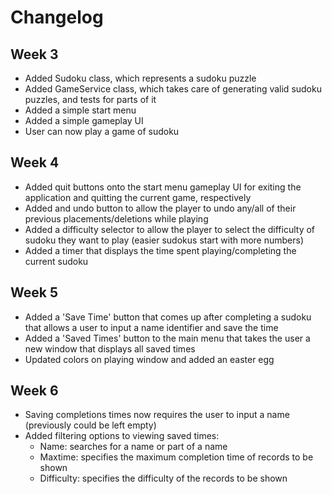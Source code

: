 # Changelog

## Week 3

- Added Sudoku class, which represents a sudoku puzzle
- Added GameService class, which takes care of generating valid sudoku puzzles, and tests for parts of it
- Added a simple start menu
- Added a simple gameplay UI
- User can now play a game of sudoku

## Week 4

- Added quit buttons onto the start menu gameplay UI for exiting the application and quitting the current game, respectively
- Added and undo button to allow the player to undo any/all of their previous placements/deletions while playing
- Added a difficulty selector to allow the player to select the difficulty of sudoku they want to play (easier sudokus start with more numbers)
- Added a timer that displays the time spent playing/completing the current sudoku

## Week 5

- Added a 'Save Time' button that comes up after completing a sudoku that allows a user to input a name identifier and save the time
- Added a 'Saved Times' button to the main menu that takes the user a new window that displays all saved times
- Updated colors on playing window and added an easter egg

## Week 6

- Saving completions times now requires the user to input a name (previously could be left empty)
- Added filtering options to viewing saved times:
    - Name: searches for a name or part of a name
    - Maxtime: specifies the maximum completion time of records to be shown
    - Difficulty: specifies the difficulty of the records to be shown